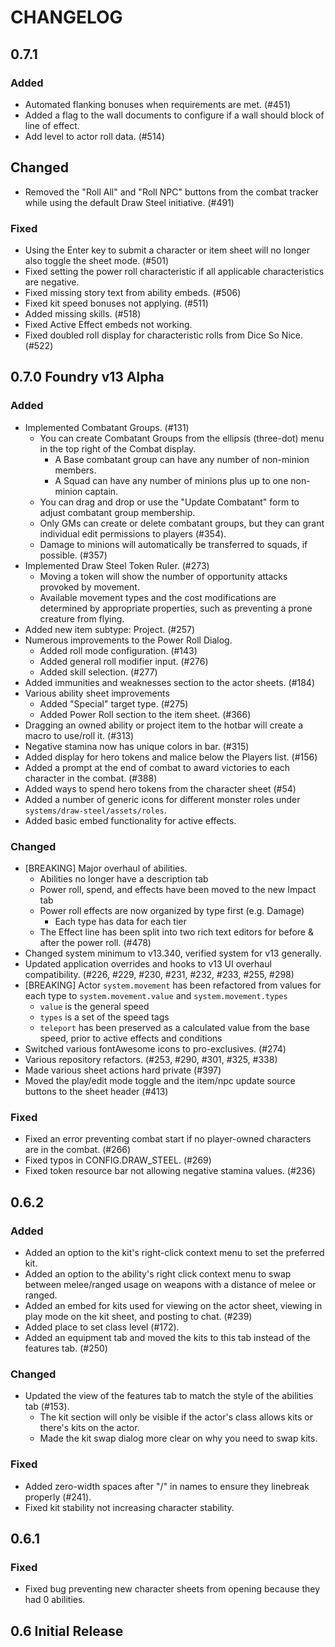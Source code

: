 # CHANGELOG

<!--
## [Unreleased]

### Added

### Changed

### Deprecated

### Removed

### Fixed

### Security

### Known Issues
-->

## 0.7.1

### Added
- Automated flanking bonuses when requirements are met. (#451)
- Added a flag to the wall documents to configure if a wall should block of line of effect.
- Add level to actor roll data. (#514)

## Changed
- Removed the "Roll All" and "Roll NPC" buttons from the combat tracker while using the default Draw Steel initiative. (#491)

### Fixed
- Using the Enter key to submit a character or item sheet will no longer also toggle the sheet mode. (#501)
- Fixed setting the power roll characteristic if all applicable characteristics are negative.
- Fixed missing story text from ability embeds. (#506)
- Fixed kit speed bonuses not applying. (#511)
- Added missing skills. (#518)
- Fixed Active Effect embeds not working.
- Fixed doubled roll display for characteristic rolls from Dice So Nice. (#522)

## 0.7.0 Foundry v13 Alpha

### Added
- Implemented Combatant Groups. (#131)
  - You can create Combatant Groups from the ellipsis (three-dot) menu in the top right of the Combat display.
    - A Base combatant group can have any number of non-minion members.
    - A Squad can have any number of minions plus up to one non-minion captain.
  - You can drag and drop or use the "Update Combatant" form to adjust combatant group membership.
  - Only GMs can create or delete combatant groups, but they can grant individual edit permissions to players (#354).
  - Damage to minions will automatically be transferred to squads, if possible. (#357)
- Implemented Draw Steel Token Ruler. (#273)
  - Moving a token will show the number of opportunity attacks provoked by movement.
  - Available movement types and the cost modifications are determined by appropriate properties, such as preventing a prone creature from flying.
- Added new item subtype: Project. (#257)
- Numerous improvements to the Power Roll Dialog.
  - Added roll mode configuration. (#143)
  - Added general roll modifier input. (#276)
  - Added skill selection. (#277)
- Added immunities and weaknesses section to the actor sheets. (#184)
- Various ability sheet improvements
  - Added "Special" target type. (#275)
  - Added Power Roll section to the item sheet. (#366)
- Dragging an owned ability or project item to the hotbar will create a macro to use/roll it. (#313)
- Negative stamina now has unique colors in bar. (#315)
- Added display for hero tokens and malice below the Players list. (#156)
- Added a prompt at the end of combat to award victories to each character in the combat. (#388)
- Added ways to spend hero tokens from the character sheet (#54)
- Added a number of generic icons for different monster roles under `systems/draw-steel/assets/roles`.
- Added basic embed functionality for active effects.

### Changed
- [BREAKING] Major overhaul of abilities.
  - Abilities no longer have a description tab
  - Power roll, spend, and effects have been moved to the new Impact tab
  - Power roll effects are now organized by type first (e.g. Damage)
    - Each type has data for each tier
  - The Effect line has been split into two rich text editors for before & after the power roll. (#478)
- Changed system minimum to v13.340, verified system for v13 generally.
- Updated application overrides and hooks to v13 UI overhaul compatibility. (#226, #229, #230, #231, #232, #233, #255, #298)
- [BREAKING] Actor `system.movement` has been refactored from values for each type to `system.movement.value` and `system.movement.types`
  - `value` is the general speed
  - `types` is a set of the speed tags
  - `teleport` has been preserved as a calculated value from the base speed, prior to active effects and conditions
- Switched various fontAwesome icons to pro-exclusives. (#274)
- Various repository refactors. (#253, #290, #301, #325, #338)
- Made various sheet actions hard private (#397)
- Moved the play/edit mode toggle and the item/npc update source buttons to the sheet header (#413)

### Fixed
- Fixed an error preventing combat start if no player-owned characters are in the combat. (#266)
- Fixed typos in CONFIG.DRAW_STEEL. (#269)
- Fixed token resource bar not allowing negative stamina values. (#236)

## 0.6.2

### Added
- Added an option to the kit's right-click context menu to set the preferred kit.
- Added an option to the ability's right click context menu to swap between melee/ranged usage on weapons with a distance of melee or ranged.
- Added an embed for kits used for viewing on the actor sheet, viewing in play mode on the kit sheet, and posting to chat. (#239)
- Added place to set class level (#172).
- Added an equipment tab and moved the kits to this tab instead of the features tab. (#250)

### Changed
- Updated the view of the features tab to match the style of the abilities tab (#153).
  - The kit section will only be visible if the actor's class allows kits or there's kits on the actor.
  - Made the kit swap dialog more clear on why you need to swap kits.

### Fixed
- Added zero-width spaces after "/" in names to ensure they linebreak properly (#241).
- Fixed kit stability not increasing character stability.

## 0.6.1

### Fixed
- Fixed bug preventing new character sheets from opening because they had 0 abilities.

## 0.6 Initial Release
